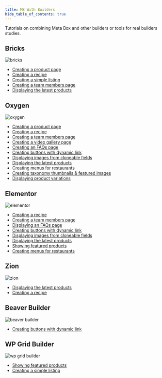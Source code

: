 ```yaml
---
title: MB With Builders
hide_table_of_contents: true
---
```


Tutorials on combining Meta Box and other builders or tools for real builders studies.

<div className="category_wrap">
	<div className="tutorials_category">
		<div className="items">
			<h2 className="items_heading">Bricks</h2>

![bricks](/tutorials/builders-1.png)
<ul>
	<li><a href="">Creating a product page</a></li>
	<li><a href="/tutorials/create-recipes-meta-box-bricks/">Creating a recipe</a></li>
	<li><a href="/tutorials/create-simple-listing-meta-box-bricks/">Creating a simple listing</a></li>
	<li><a href="/tutorials/create-team-members-page-meta-box-bricks/">Creating a team members page</a></li>
	<li><a href="/tutorials/display-latest-product-meta-box-bricks/">Displaying the latest products</a></li>
</ul>
		</div>
		<div className="items">
			<h2 className="items_heading">Oxygen</h2>

![oxygen](/tutorials/builders-2.png)
<ul>
	<li><a href="/tutorials/create-product-page-meta-box-oxygen/">Creating a product page</a></li>
	<li><a href="/tutorials/create-recipe-meta-box-oxygen/">Creating a recipe</a></li>
	<li><a href="/tutorials/create-team-members-page-meta-box-oxygen/">Creating a team members page</a></li>
	<li><a href="/tutorials/create-video-gallery-page-meta-box-oxygen/">Creating a video gallery page</a></li>
	<li><a href="/tutorials/create-faqs-page-meta-box-oxygen/">Creating an FAQs page</a></li>
	<li><a href="">Creating buttons with dynamic link</a></li>
	<li><a href="/tutorials/display-images-from-cloneable-fields-meta-box-oxygen/">Displaying images from cloneable fields</a></li>
	<li><a href="/tutorials/display-latest-product-meta-box-oxygen/">Displaying the latest products</a></li>
	<li><a href="">Creating menus for restaurants</a></li>
	<li><a href="/tutorials/create-category-thumbnails/">Creating taxonomy thumbnails & featured images</a></li>
	<li><a href="">Displaying product variations</a></li>
</ul>
		</div>
		<div className="items">
			<h2 className="items_heading">Elementor</h2>

![elementor](/tutorials/builders-3.png)
<ul>
	<li><a href="/tutorials/create-recipe-meta-box-elementor/">Creating a recipe</a></li>
	<li><a href="/tutorials/create-team-members-page-meta-box-elementors/">Creating a team members page</a></li>
	<li><a href="/tutorials/create-faqs-page-meta-box-elementor/">Displaying an FAQs page</a></li>
	<li><a href="">Creating buttons with dynamic link</a></li>
	<li><a href="/tutorials/display-images-from-cloneable-fields-meta-box-elementor/">Displaying images from cloneable fields</a></li>
	<li><a href="">Displaying the latest products</a></li>
	<li><a href="">Showing featured products</a></li>
	<li><a href="/tutorials/create-menu-restaurants-meta-box-elementor/">Creating menus for restaurants</a></li>
</ul>
		</div>
		 <div className="items">
			<h2 className="items_heading">Zion</h2>

![zion](/tutorials/builders-4.png)
<ul>
	<li><a href="/tutorials/display-latest-products-meta-box-zion/">Displaying the latest products</a></li>
	<li><a href="/tutorials/create-recipes-meta-box-zion/">Creating a recipe</a></li>
</ul>
		</div>
		<div className="items">
			<h2 className="items_heading">Beaver Builder</h2>

![beaver builder](/tutorials/builders-5.png)
<ul>
	<li><a href="">Creating buttons with dynamic link</a></li>
</ul>
		</div>
		<div className="items">
			<h2 className="items_heading">WP Grid Builder</h2>

![wp grid builder](/tutorials/builders-6.png)
<ul>
	<li><a href="/tutorials/show-featured-products-meta-box-elementor-wp-grid-builder/">Showing featured products</a></li>
	<li><a href="/tutorials/create-simple-listing-meta-box-wp-grid-builder/">Creating a simple listing</a></li>
</ul>
		</div>
	</div>
</div>
